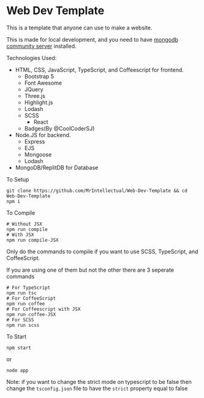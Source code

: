 # Web Dev Template

This is a template that anyone can use to make a website.

This is made for local development, and you need to have [mongodb community server](https://www.mongodb.com/try/download/community) installed.

Technologies Used: 
* HTML, CSS, JavaScript, TypeScript, and Coffeescript for frontend.
  * Bootstrap 5
  * Font Awesome
  * JQuery
  * Three.js
  * Highlight.js
  * Lodash
  * SCSS
	* React
  * Badges(By @CoolCoderSJ)
* Node.JS for backend.
  * Express
  * EJS
  * Mongoose
  * Lodash
* MongoDB/ReplitDB for Database

To Setup
```shell
git clone https://github.com/MrIntellectual/Web-Dev-Template && cd Web-Dev-Template
npm i
```

To Compile
```shell
# Without JSX
npm run compile
# With JSX
npm run compile-JSX
```

Only do the commands to compile if you want to use SCSS, TypeScript, and CoffeeScript.

If you are using one of them but not the other there are 3 seperate commands
```shell
# For TypeScript
npm run tsc
# For CoffeeScript
npm run coffee
# For Coffeescript with JSX
npm run coffee-JSX
# For SCSS
npm run scss
```

To Start
```shell
npm start
```
or
```shell
node app
```

Note: if you want to change the strict mode on typescript to be false then change the `tsconfig.json` file to have the `strict` property equal to false